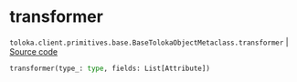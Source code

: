 # transformer
`toloka.client.primitives.base.BaseTolokaObjectMetaclass.transformer` | [Source code](https://github.com/Toloka/toloka-kit/blob/v1.0.2/src/client/primitives/base.py#L120)

```python
transformer(type_: type, fields: List[Attribute])
```

